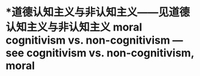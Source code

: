 # \*道德认知主义与非认知主义——见道德认知主义与非认知主义 moral cognitivism vs. non-cognitivism — see cognitivism vs. non-cognitivism, moral
